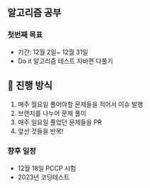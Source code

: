 ## 알고리즘 공부

### 첫번째 목표
- 기간: 12월 2일~ 12월 31일
- Do it 알고리즘 테스트 자바편 다풀기

## 🌊 진행 방식
1. 매주 월요일 풀어야할 문제들을 적어서 이슈 발행
2. 브랜치를 나누어 문제 풀이
3. 매주 일요일 풀었던 문제들을 PR
4. 앞선 것들을 반복!

### 향후 일정
- 12월 18일 PCCP 시험
- 2023년 코딩테스트
